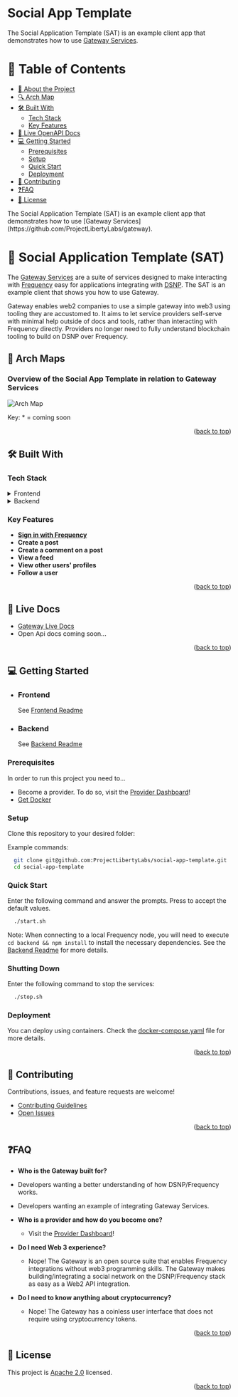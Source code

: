 # Social App Template

The Social Application Template (SAT) is an example client app that demonstrates how to use [Gateway Services](https://github.com/ProjectLibertyLabs/gateway).

<!-- TABLE OF CONTENTS -->

# 📗 Table of Contents

- [📖 About the Project](#about-project)
- [🔍 Arch Map](#-arch-maps)
- [🛠 Built With](#built-with)
  - [Tech Stack](#tech-stack)
  - [Key Features](#key-features)
- [🚀 Live OpenAPI Docs](#-live-docs)
- [💻 Getting Started](#-getting-started)
  - [Prerequisites](#prerequisites)
  - [Setup](#setup)
  - [Quick Start](#quick-start)
  - [Deployment](#deployment)
- [🤝 Contributing](#-contributing)
- [❓FAQ](#faq)
- [📝 License](#-license)

<!-- PROJECT DESCRIPTION -->The Social Application Template (SAT) is an example client app that demonstrates how to use [Gateway Services](https://github.com/ProjectLibertyLabs/gateway).

# 📖 Social Application Template (SAT) <a name="about-project"></a>

The [Gateway Services](https://github.com/ProjectLibertyLabs/gateway) are a suite of services designed to make interacting with [Frequency](https://github.com/frequency-chain/frequency) easy for applications integrating with [DSNP](https://dsnp.org/).
The SAT is an example client that shows you how to use Gateway.

Gateway enables web2 companies to use a simple gateway into web3 using tooling they are accustomed to. It aims to let service providers self-serve with minimal help outside of docs and tools, rather than
interacting with Frequency directly. Providers no longer need to fully understand blockchain tooling to build on DSNP over Frequency.

<!-- Mermaid Arch maps -->

## 🔭 Arch Maps

### Overview of the Social App Template in relation to Gateway Services

![Arch Map](./docs/social_app_template_arch.drawio.png)

Key: * = coming soon

<p align="right">(<a href="#-table-of-contents">back to top</a>)</p>

## 🛠 Built With <a name="built-with"></a>

### Tech Stack <a name="tech-stack"></a>

<details>
  <summary>Frontend</summary>
  <ul>
    <li>Framework: <a href="https://react.dev/">React</a></li>
    <li>Language: <a href="https://www.typescriptlang.org/">Typescript</a></li>
    <li>Testing Library:
      <ul>
        <li><a href="https://jestjs.io/">Jest</a></li>
        <li><a href="https://testing-library.com/">Testing Library</a></li>
      </ul>
    </li>
    <li>UI Library: <a href="https://ant.design/">Ant Design</a></li>
  </ul>
</details>

<details>
<summary>Backend</summary>
  <ul>
    <li>Framework: <a href="https://....">Node.js</a> with <a href="https://expressjs.com/">Express</a></li>
    <li>Language: <a href="https://www.typescriptlang.org/">Typescript</a></li>
    <li>Testing Library:<a href="https://jestjs.io/">Vitest</a></li>
    <li>API Documentation:
      <ul>
        <li><a href="https://swagger.io/">Swagger</a></li>
        <li><a href="https://learn.openapis.org/">OpenAPI</a></li>
      </ul>
    </li>
  </ul>
</details>

<!-- Features -->

### Key Features

- **[Sign in with Frequency](https://github.com/ProjectLibertyLabs/siwf)**
- **Create a post**
- **Create a comment on a post**
- **View a feed**
- **View other users' profiles**
- **Follow a user**

<p align="right">(<a href="#-table-of-contents">back to top</a>)</p>

<!-- LIVE Docs -->

## 🚀 Live Docs

- [Gateway Live Docs](https://ProjectLibertyLabs.github.io/gateway/)
- Open Api docs coming soon...

<p align="right">(<a href="#-table-of-contents">back to top</a>)</p>

<!-- GETTING STARTED -->

## 💻 Getting Started

- ### Frontend

  See [Frontend Readme](./frontend/README.md)

- ### Backend

  See [Backend Readme](./backend/README.md)

### Prerequisites

In order to run this project you need to...

- Become a provider. To do so, visit the [Provider Dashboard](https://provider.frequency.xyz/)!
- [Get Docker](https://docs.docker.com/get-docker/)

### Setup

Clone this repository to your desired folder:

Example commands:

```sh
  git clone git@github.com:ProjectLibertyLabs/social-app-template.git
  cd social-app-template
```

### Quick Start

Enter the following command and answer the prompts. Press <ENTER> to accept the default values.

```sh
  ./start.sh
```

Note: When connecting to a local Frequency node, you will need to execute `cd backend && npm install` to install the necessary dependencies. See the [Backend Readme](./backend/README.md) for more details.

### Shutting Down

Enter the following command to stop the services:

```sh
  ./stop.sh
```

### Deployment

You can deploy using containers. Check the [docker-compose.yaml](backend/docker-compose.yaml) file for more details.

<p align="right">(<a href="#-table-of-contents">back to top</a>)</p>

<!-- CONTRIBUTING -->

## 🤝 Contributing

Contributions, issues, and feature requests are welcome!

- [Contributing Guidelines](./CONTRIBUTING.md)
- [Open Issues](https://github.com/ProjectLibertyLabs/social-app-template/issues)

<p align="right">(<a href="#-table-of-contents">back to top</a>)</p>

<!-- FAQ (optional) -->

## ❓FAQ

- **Who is the Gateway built for?**

- Developers wanting a better understanding of how DSNP/Frequency works.
- Developers wanting an example of integrating Gateway Services.

- **Who is a provider and how do you become one?**

  - Visit the [Provider Dashboard](https://provider.frequency.xyz/)!

- **Do I need Web 3 experience?**

  - Nope! The Gateway is an open source suite that enables Frequency integrations without web3 programming skills. The Gateway makes building/integrating a social network on the DSNP/Frequency stack as easy as a Web2 API integration.

- **Do I need to know anything about cryptocurrency?**

  - Nope! The Gateway has a coinless user interface that does not require using cryptocurrency tokens.

<p align="right">(<a href="#-table-of-contents">back to top</a>)</p>

<!-- LICENSE -->

## 📝 License

This project is [Apache 2.0](./LICENSE) licensed.

<p align="right">(<a href="#-table-of-contents">back to top</a>)</p>
